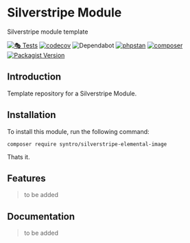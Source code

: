 # Silverstripe Module
Silverstripe module template

[![🎭 Tests](https://github.com/syntro-opensource/silverstripe-elemental-image/workflows/%F0%9F%8E%AD%20Tests/badge.svg)](https://github.com/syntro-opensource/silverstripe-elemental-image/actions?query=workflow%3A%22%F0%9F%8E%AD+Tests%22+branch%3A%22master%22)
[![codecov](https://codecov.io/gh/syntro-opensource/silverstripe-elemental-image/branch/master/graph/badge.svg)](https://codecov.io/gh/syntro-opensource/silverstripe-elemental-image)
![Dependabot](https://img.shields.io/badge/dependabot-active-brightgreen?logo=dependabot)
[![phpstan](https://img.shields.io/badge/PHPStan-enabled-success)](https://github.com/phpstan/phpstan)
[![composer](https://img.shields.io/packagist/dt/syntro/silverstripe-elemental-image?color=success&logo=composer)](https://packagist.org/packages/syntro/silverstripe-elemental-image)
[![Packagist Version](https://img.shields.io/packagist/v/syntro/silverstripe-elemental-image?label=stable&logo=composer)](https://packagist.org/packages/syntro/silverstripe-elemental-image)



## Introduction
Template repository for a Silverstripe Module.

## Installation

To install this module, run the following command:
```
composer require syntro/silverstripe-elemental-image
```
Thats it.

## Features
> to be added

## Documentation
> to be added
